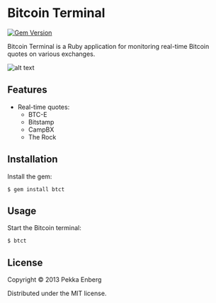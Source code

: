 # Bitcoin Terminal

[![Gem Version](https://badge.fury.io/rb/btct.png)](http://badge.fury.io/rb/btct)

Bitcoin Terminal is a Ruby application for monitoring real-time Bitcoin quotes
on various exchanges.

![alt text](https://github.com/penberg/btct/raw/master/htdocs/Bitcoin_Terminal.png "Bitcoin Terminal")

## Features

* Real-time quotes:
  * BTC-E
  * Bitstamp
  * CampBX
  * The Rock

## Installation

Install the gem:

```
$ gem install btct
```

## Usage

Start the Bitcoin terminal:

```
$ btct
```

## License

Copyright © 2013 Pekka Enberg

Distributed under the MIT license.
